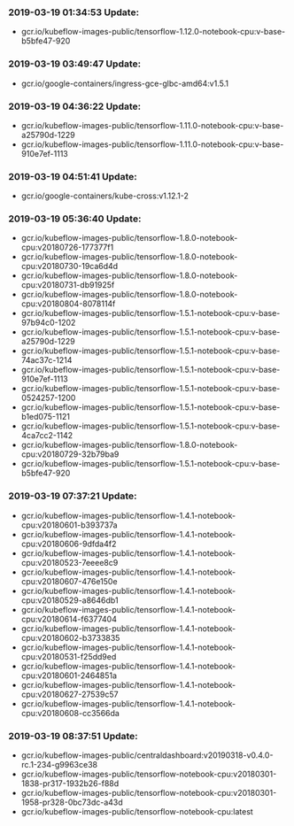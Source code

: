 ### 2019-03-19 01:34:53 Update:

- gcr.io/kubeflow-images-public/tensorflow-1.12.0-notebook-cpu:v-base-b5bfe47-920
### 2019-03-19 03:49:47 Update:

- gcr.io/google-containers/ingress-gce-glbc-amd64:v1.5.1
### 2019-03-19 04:36:22 Update:

- gcr.io/kubeflow-images-public/tensorflow-1.11.0-notebook-cpu:v-base-a25790d-1229
- gcr.io/kubeflow-images-public/tensorflow-1.11.0-notebook-cpu:v-base-910e7ef-1113
### 2019-03-19 04:51:41 Update:

- gcr.io/google-containers/kube-cross:v1.12.1-2
### 2019-03-19 05:36:40 Update:

- gcr.io/kubeflow-images-public/tensorflow-1.8.0-notebook-cpu:v20180726-177377f1
- gcr.io/kubeflow-images-public/tensorflow-1.8.0-notebook-cpu:v20180730-19ca6d4d
- gcr.io/kubeflow-images-public/tensorflow-1.8.0-notebook-cpu:v20180731-db91925f
- gcr.io/kubeflow-images-public/tensorflow-1.8.0-notebook-cpu:v20180804-8078114f
- gcr.io/kubeflow-images-public/tensorflow-1.5.1-notebook-cpu:v-base-97b94c0-1202
- gcr.io/kubeflow-images-public/tensorflow-1.5.1-notebook-cpu:v-base-a25790d-1229
- gcr.io/kubeflow-images-public/tensorflow-1.5.1-notebook-cpu:v-base-74ac37c-1214
- gcr.io/kubeflow-images-public/tensorflow-1.5.1-notebook-cpu:v-base-910e7ef-1113
- gcr.io/kubeflow-images-public/tensorflow-1.5.1-notebook-cpu:v-base-0524257-1200
- gcr.io/kubeflow-images-public/tensorflow-1.5.1-notebook-cpu:v-base-b1ed075-1121
- gcr.io/kubeflow-images-public/tensorflow-1.5.1-notebook-cpu:v-base-4ca7cc2-1142
- gcr.io/kubeflow-images-public/tensorflow-1.8.0-notebook-cpu:v20180729-32b79ba9
- gcr.io/kubeflow-images-public/tensorflow-1.5.1-notebook-cpu:v-base-b5bfe47-920
### 2019-03-19 07:37:21 Update:

- gcr.io/kubeflow-images-public/tensorflow-1.4.1-notebook-cpu:v20180601-b393737a
- gcr.io/kubeflow-images-public/tensorflow-1.4.1-notebook-cpu:v20180606-9dfda4f2
- gcr.io/kubeflow-images-public/tensorflow-1.4.1-notebook-cpu:v20180523-7eeee8c9
- gcr.io/kubeflow-images-public/tensorflow-1.4.1-notebook-cpu:v20180607-476e150e
- gcr.io/kubeflow-images-public/tensorflow-1.4.1-notebook-cpu:v20180529-a8646db1
- gcr.io/kubeflow-images-public/tensorflow-1.4.1-notebook-cpu:v20180614-f6377404
- gcr.io/kubeflow-images-public/tensorflow-1.4.1-notebook-cpu:v20180602-b3733835
- gcr.io/kubeflow-images-public/tensorflow-1.4.1-notebook-cpu:v20180531-f25dd9ed
- gcr.io/kubeflow-images-public/tensorflow-1.4.1-notebook-cpu:v20180601-2464851a
- gcr.io/kubeflow-images-public/tensorflow-1.4.1-notebook-cpu:v20180627-27539c57
- gcr.io/kubeflow-images-public/tensorflow-1.4.1-notebook-cpu:v20180608-cc3566da
### 2019-03-19 08:37:51 Update:

- gcr.io/kubeflow-images-public/centraldashboard:v20190318-v0.4.0-rc.1-234-g9963ce38
- gcr.io/kubeflow-images-public/tensorflow-notebook-cpu:v20180301-1838-pr317-1932b26-f88d
- gcr.io/kubeflow-images-public/tensorflow-notebook-cpu:v20180301-1958-pr328-0bc73dc-a43d
- gcr.io/kubeflow-images-public/tensorflow-notebook-cpu:latest
